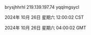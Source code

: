 brysjhhrhl 219.139.197.74 yqqlmgsycl

2024年 10月 26日 星期六 12:00:02 CST

2024年 10月 26日 星期六 04:00:02 GMT
